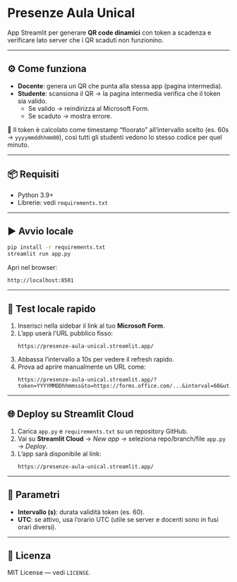 # Presenze Aula Unical

App Streamlit per generare **QR code dinamici** con token a scadenza e verificare lato server che i QR scaduti non funzionino.

---

## ⚙️ Come funziona
- **Docente**: genera un QR che punta alla stessa app (pagina intermedia).
- **Studente**: scansiona il QR → la pagina intermedia verifica che il token sia valido.  
  - Se valido → reindirizza al Microsoft Form.  
  - Se scaduto → mostra errore.  

🔢 Il token è calcolato come timestamp “floorato” all’intervallo scelto (es. 60s → `yyyymmddhhmm00`), così tutti gli studenti vedono lo stesso codice per quel minuto.

---

## 📦 Requisiti
- Python 3.9+  
- Librerie: vedi `requirements.txt`  

---

## ▶️ Avvio locale
```bash
pip install -r requirements.txt
streamlit run app.py
```
Apri nel browser:  
```
http://localhost:8501
```

---

## 🧪 Test locale rapido
1. Inserisci nella sidebar il link al tuo **Microsoft Form**.  
2. L’app userà l’URL pubblico fisso:  
   ```
   https://presenze-aula-unical.streamlit.app/
   ```
3. Abbassa l’intervallo a 10s per vedere il refresh rapido.  
4. Prova ad aprire manualmente un URL come:  
   ```
   https://presenze-aula-unical.streamlit.app/?token=YYYYMMDDhhmmss&to=https://forms.office.com/...&interval=60&utc=0
   ```

---

## 🌐 Deploy su Streamlit Cloud
1. Carica `app.py` e `requirements.txt` su un repository GitHub.  
2. Vai su **Streamlit Cloud** → *New app* → seleziona repo/branch/file `app.py` → *Deploy*.  
3. L’app sarà disponibile al link:  
   ```
   https://presenze-aula-unical.streamlit.app/
   ```

---

## 🔧 Parametri
- **Intervallo (s)**: durata validità token (es. 60).  
- **UTC**: se attivo, usa l’orario UTC (utile se server e docenti sono in fusi orari diversi).  

---

## 📄 Licenza
MIT License — vedi `LICENSE`.
